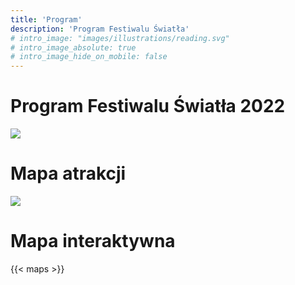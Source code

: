 ```yaml
---
title: 'Program'
description: 'Program Festiwalu Światła'
# intro_image: "images/illustrations/reading.svg"
# intro_image_absolute: true
# intro_image_hide_on_mobile: false
---
```


# Program Festiwalu Światła 2022

![](/images/program/program2022.png)

# Mapa atrakcji

![](/images/program/mapa2022.png)

# Mapa interaktywna

{{< maps >}}